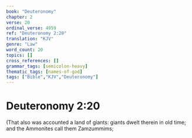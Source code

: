 ```yaml
---
book: "Deuteronomy"
chapter: 2
verse: 20
ordinal_verse: 4959
ref: "Deuteronomy 2:20"
translation: "KJV"
genre: "Law"
word_count: 20
topics: []
cross_references: []
grammar_tags: [semicolon-heavy]
thematic_tags: [names-of-god]
tags: ["Bible","KJV","Deuteronomy"]
---
```


# Deuteronomy 2:20

(That also was accounted a land of giants: giants dwelt therein in old time; and the Ammonites call them Zamzummims;

